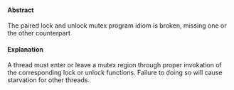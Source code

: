 #### Abstract
The paired lock and unlock mutex program idiom is broken, missing one or the other counterpart

#### Explanation
A thread must enter or leave a mutex region through proper invokation of the corresponding lock or unlock functions. Failure to doing so will cause starvation for other threads.